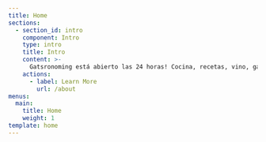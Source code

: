 ```yaml
---
title: Home
sections:
  - section_id: intro
    component: Intro
    type: intro
    title: Intro
    content: >-
      Gatsronoming está abierto las 24 horas! Cocina, recetas, vino, gastronomía, sous vide, bebidas, ingredientes, uvas, alimentos…
    actions:
      - label: Learn More
        url: /about
menus:
  main:
    title: Home
    weight: 1
template: home
---
```

